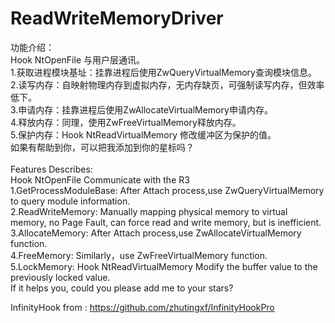 # ReadWriteMemoryDriver

功能介绍：<br/>
Hook NtOpenFile 与用户层通讯。<br/>
1.获取进程模块基址：挂靠进程后使用ZwQueryVirtualMemory查询模块信息。<br/>
2.读写内存：自映射物理内存到虚拟内存，无内存缺页，可强制读写内存，但效率低下。<br/>
3.申请内存：挂靠进程后使用ZwAllocateVirtualMemory申请内存。<br/>
4.释放内存：同理，使用ZwFreeVirtualMemory释放内存。<br/>
5.保护内存：Hook NtReadVirtualMemory 修改缓冲区为保护的值。<br/>
如果有帮助到你，可以把我添加到你的星标吗？<br/>
<br/>
Features Describes:<br/>
Hook NtOpenFile Communicate with the R3<br/>
1.GetProcessModuleBase: After Attach process,use ZwQueryVirtualMemory to query module information.<br/>
2.ReadWriteMemory: Manually mapping physical memory to virtual memory, no Page Fault, can force read and write memory, but is inefficient.<br/>
3.AllocateMemory: After Attach process,use ZwAllocateVirtualMemory function.<br/>
4.FreeMemory: Similarly，use ZwFreeVirtualMemory function.<br/>
5.LockMemory: Hook NtReadVirtualMemory Modify the buffer value to the previously locked value.<br/>
If it helps you, could you please add me to your stars?

InfinityHook from : https://github.com/zhutingxf/InfinityHookPro
